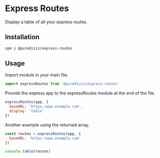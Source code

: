 # Express Routes

Display a table of all your express routes.

## Installation

```sh
npm i @puredizzi/express-routes
```

## Usage

Import module in your main file.

```js
import expressRoutes from '@puredizzi/express-routes'
```

Provide the express app to the expressRoutes module at the end of the file.

```js
expressRoutes(app, {
  baseURL: 'https:/www.example.com',
  display: 'table'
})
```

Another example using the returned array.

```js
const routes = expressRoutes(app, {
  baseURL: 'https:/www.example.com'
})

console.table(routes)
```

